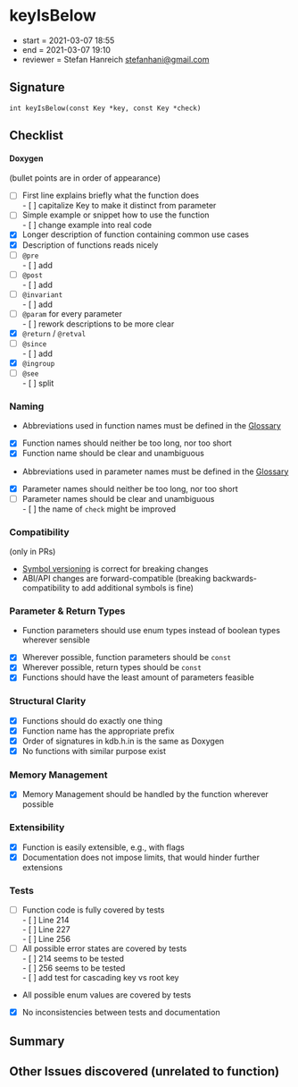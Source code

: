 # keyIsBelow

- start = 2021-03-07 18:55
- end = 2021-03-07 19:10
- reviewer = Stefan Hanreich <stefanhani@gmail.com>

## Signature

`int keyIsBelow(const Key *key, const Key *check)`

## Checklist

#### Doxygen

(bullet points are in order of appearance)

- [ ] First line explains briefly what the function does  
      - [ ] capitalize Key to make it distinct from parameter
- [ ] Simple example or snippet how to use the function  
      - [ ] change example into real code
- [x] Longer description of function containing common use cases
- [x] Description of functions reads nicely
- [ ] `@pre`  
      - [ ] add
- [ ] `@post`  
      - [ ] add
- [ ] `@invariant`  
      - [ ] add
- [ ] `@param` for every parameter  
      - [ ] rework descriptions to be more clear
- [x] `@return` / `@retval`
- [ ] `@since`  
      - [ ] add
- [x] `@ingroup`
- [ ] `@see`  
      - [ ] split

### Naming

- Abbreviations used in function names must be defined in the
      [Glossary](/doc/help/elektra-glossary.md)
- [x] Function names should neither be too long, nor too short
- [x] Function name should be clear and unambiguous
- Abbreviations used in parameter names must be defined in the
      [Glossary](/doc/help/elektra-glossary.md)
- [x] Parameter names should neither be too long, nor too short
- [ ] Parameter names should be clear and unambiguous  
      - [ ] the name of `check` might be improved

### Compatibility

(only in PRs)

- [Symbol versioning](/doc/dev/symbol-versioning.md)
      is correct for breaking changes
- ABI/API changes are forward-compatible (breaking backwards-compatibility
      to add additional symbols is fine)

### Parameter & Return Types

- Function parameters should use enum types instead of boolean types
      wherever sensible
- [x] Wherever possible, function parameters should be `const`
- [x] Wherever possible, return types should be `const`
- [x] Functions should have the least amount of parameters feasible

### Structural Clarity

- [x] Functions should do exactly one thing
- [x] Function name has the appropriate prefix
- [x] Order of signatures in kdb.h.in is the same as Doxygen
- [x] No functions with similar purpose exist

### Memory Management

- [x] Memory Management should be handled by the function wherever possible

### Extensibility

- [x] Function is easily extensible, e.g., with flags
- [x] Documentation does not impose limits, that would hinder further extensions

### Tests

- [ ] Function code is fully covered by tests  
      - [ ] Line 214  
      - [ ] Line 227  
      - [ ] Line 256
- [ ] All possible error states are covered by tests  
      - [ ] 214 seems to be tested  
      - [ ] 256 seems to be tested  
      - [ ] add test for cascading key vs root key
- All possible enum values are covered by tests
- [x] No inconsistencies between tests and documentation

## Summary

## Other Issues discovered (unrelated to function)
